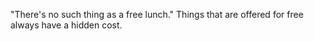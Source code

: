 "There's no such thing as a free lunch."
Things that are offered for free always have a hidden cost.
